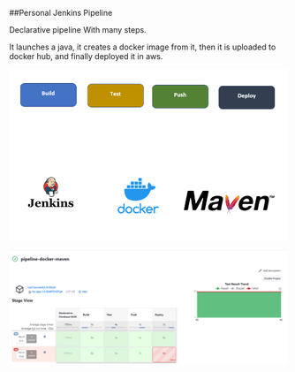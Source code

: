 ##Personal Jenkins Pipeline

Declarative pipeline With many steps.

It launches a java, it creates a docker image from it, then it is uploaded to docker hub, and finally deployed it in aws.

![alt text](./2.png)

![alt text](./1.png)
